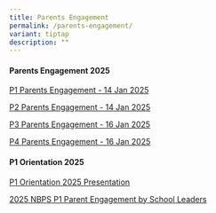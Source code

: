 ```yaml
---
title: Parents Engagement
permalink: /parents-engagement/
variant: tiptap
description: ""
---
```

<h4><strong>Parents Engagement 2025</strong></h4>
<p><a href="/files/Parents Engagement/2025/2025_P1_parents_engagement_slides_14_Jan.pdf" rel="noopener nofollow" target="_blank">P1 Parents Engagement - 14 Jan 2025</a>
</p>
<p><a href="/files/Parents Engagement/2025/2025_P2_Parents_ENGAGEMENT_SESSION_14_Jan_2025.pdf" rel="noopener nofollow" target="_blank">P2 Parents Engagement - 14 Jan 2025</a>
</p>
<p><a href="/files/Parents Engagement/2025/2025_P3_parents_briefing_main_slides.pdf" rel="noopener nofollow" target="_blank">P3 Parents Engagement - 16 Jan 2025</a>
</p>
<p><a href="/files/Parents Engagement/2025/2025_P4_parents_briefing_main_slides_r1.pdf" rel="noopener nofollow" target="_blank">P4 Parents Engagement - 16 Jan 2025</a>
</p>
<p></p>
<h4><strong>P1 Orientation 2025</strong></h4>
<p><a href="/files/Parents Engagement/2025/P1_Orientation_2025_all_presentation_14_Nov2024_website_compressed.pdf" rel="noopener nofollow" target="_blank">P1 Orientation 2025 Presentation</a>
</p>
<p><a href="/files/Parents Engagement/2025/2025_NBPS_P1_Parent_Engagement_by_School_Leaders.pdf" rel="noopener nofollow" target="_blank">2025 NBPS P1 Parent Engagement by School Leaders</a>
</p>
<p></p>